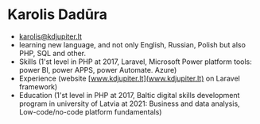 Karolis Dadūra
===
* [karolis@kdjupiter.lt](mailto:karolis@kdjupiter.lt)
* learning new language, and not only English, Russian, Polish but also PHP, SQL and other.
* Skills (1'st level in PHP at 2017, Laravel, Microsoft Power platform tools: power BI, power APPS, power Automate. Azure)
* Experience (website [www.kdjupiter.lt](www.kdjupiter.lt) on Laravel framework)
* Education (1'st level in PHP at 2017, Baltic digital skills development program in university of Latvia at 2021: Business and data analysis, Low-code/no-code platform fundamentals)
